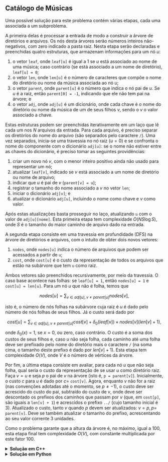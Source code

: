 ## Catálogo de Músicas

Uma possível solução para este problema contém várias etapas, cada uma associada a um subproblema.

A primeira delas é processar a entrada de modo a construir a árvore de diretórios e arquivos. Os nós desta árvores serão números inteiros não-negativos, com zero indicado a pasta raiz. Nesta etapa serão declaradas e preenchidas quatro estruturas, que armazenam informações para um nó $u$:

1. o vetor `leaf`, onde `leaf[u]` é igual a 1 se $u$ está associado ao nome de uma música; caso contrário (se está associado a um nome de diretório), `leaf[u] = 0`;
2. o vetor `len`, onde `len[u]` é o número de caracteres que compõe o nome do diretório ou nome da música associada ao nó $u$;
3. o vetor `parent`, onde `parent[u]` é o número que indica o nó pai de $u$. Se $u$ é a raiz, então `parent[0] = -1`, indicando que ele não tem pai na árvore; e
4. o vetor `adj`, onde `adj[u]` é um dicionário, onde cada chave é o nome do diretório ou nome da música de um de seus filhos $v$, sendo o $v$ o valor associado a chave.

Estas estruturas podem ser preenchidas iterativamente em um laço que lê cada um nos $N$ arquivos da entrada. Para cada arquivo, é preciso separar os diretórios do nome do arquivo (são separados pelo caractere `/`). Uma vez separados, inicia-se uma travessia no nó raiz ($u = 0$) e se confronta o nome do componente com o dicionário `adj[u]`: se o nome não estiver entre as chaves do dicionário, é preciso tomar as seguintes providências:

1. criar um novo nó $v$, com o menor inteiro positivo ainda não usado para representar um nó;
1. atualizar `leaf[v]`, indicado se $v$ está associado a um nome de diretório ou nome de arquivo;
1. indicar que $u$ é pai de $v$ (`parent[v] = u`);
1. registrar o tamanho do nome associado a $v$ no vetor `len`;
1. iniciar o dicionário `adj[v]`; e
1. atualizar o dicionário `adj[u]`, incluindo o nome como chave e $v$ como valor.

Após estas atualizações basta prosseguir no laço, atualizando `u` com o valor de `adj[u][nome]`. Esta primeira etapa tem complexidade $O(NS\log S)$, onde $S$ é o tamanho do maior caminho de arquivo dado na entrada.

A segunda etapa consiste em uma travessia em profundidade (DFS) na árvore de diretórios e arquivos, com o intuito de obter dois novos vetores:

1. `nodes`, onde `nodes[u]` indica o número de arquivos que podem ser acessados a partir de `u`;
1. `cost`, onde `cost[u]` é o custo da representação de todos os arquivos que estão na subárvore que tem `u` como raiz.

Ambos vetores são preenchidos recursivamente, por meio da travessia. O caso base acontece nas folhas: se `leaf[u] = 1`, então `nodes[u] = 1` e `cost[u] = len[u]`. Para um nó $u$ que não é folha, temos que

$$
    nodes[u] = \sum_{v\in adj[u], v\neq parent[u]} nodes[v],
$$

isto é, o número de nós folhas na subárvore cuja raiz é $u$ é dado pelo número de nós folhas de seus filhos. Já o custo será dado por

$$
    cost[u] = \sum_{v\in adj[u], v\neq parent[u]} cost[v] + \delta_0(leaf[v])\times nodes[v](len[v] + 1),
$$

onde $\delta_0(x) = 1$, se $x = 0$, ou zero, caso contrário. O custo é a soma dos custos de seus filhos e, caso $u$ não seja folha, cada caminho até uma folha deve ser prefixado pelo nome do diretório mais o caractere `/` (na soma cima, o tamanho deste prefixo é dado por $len[v] + 1$). Esta etapa tem complexidade $O(V)$, onde $V$ é o número de vértices  da árvore.

Por fim, a última etapa consiste em avaliar, para cada nó $u$ que não seja folha, qual seria o custo da representação de se usar $u$ como diretório raiz. Faça $v = u$ e seja $p$ o pai de $v$ na árvore (isto é, `p = parent[v]`). Inicialmente, o custo $c$ para $u$ é dado por $c =$ `cost[v]`. Agora, enquanto $v$ não for a raiz (nas convenções adotadas até o momento, se $p\neq -1$), o custo deve ser acrescido do custo do pai, subtraído do custo de $v$, onde deve ser descontado os prefixos dos caminhos que passam por $v$ (que, em `cost[p]`, são iguais a `len[v] + 1`) e acrescidos o prefixo `../` (cujo tamanho inicial é 3). Atualizado o custo, tanto $v$ quando $p$ devem ser atualizados: $v = p, p =$ `parent[v]`. Deve se também atualizar o tamanho do prefixo, acrescentando ao seu valor corrente 3 unidades. 

Como o problema garante que a altura da árvore é, no máximo, igual a 100, esta etapa final tem complexidade $O(V)$, com constante multiplicada por este fator 100.

<details>
    <summary><b>Solução em C++</b></summary>

```cpp
#include <bits/stdc++.h>

using namespace std;

void nodes_and_cost(int u, int p, vector<int>& nodes, vector<int>& cost, const vector<map<string, int>>& adj, const vector<int>& leaf, const vector<int>& len)
{
    if (leaf[u])
    {
        nodes[u] = 1;
        cost[u] = len[u];
        return;
    }

    nodes[u] = 0;
    cost[u] = 0;

    for (auto [_, v] : adj[u])
    {
        if (v == p)
            continue;

        nodes_and_cost(v, u, nodes, cost, adj, leaf, len);
        nodes[u] += nodes[v];
        cost[u] += cost[v] + (leaf[v] ? 0 : nodes[v]*(len[v] + 1));
    }
}

auto solve(const vector<map<string, int>>& adj, const vector<int>& leaf, const vector<int>& len, const vector<int>& parent)
{
    int M = (int) adj.size();
    vector<int> nodes(M), cost(M);

    nodes_and_cost(0, -1, nodes, cost, adj, leaf, len);

    int ans = cost[0];

    for (int u = 1; u < M; ++u)
    {
        if (leaf[u])
            continue;

        auto total = cost[u], v = u, p = parent[v], prefix = 3;

        while (p != -1)
        {
            auto c = cost[p] - cost[v] - (len[v] + 1)*nodes[v];
            c += (nodes[p] - nodes[v])*prefix;

            total += c;
            prefix += 3;
            v = p;
            p = parent[v];
        }

        ans = min(ans, total);
    }

    return ans;
}

int main()
{
    ios::sync_with_stdio(false);

    int N;
    cin >> N;

    vector<map<string, int>> adj(1);
    vector<int> leaf { 0 }, parent { -1 }, len { 0 };
    int next = 1;

    while (N--)
    {
        string filename;
        cin >> filename;

        istringstream iss(filename);
        string s;

        int u = 0, last = 0;

        while (getline(iss, s, '/'))
        {
            if (adj[u].count(s) == 0)
            {
                leaf.emplace_back(0);
                parent.emplace_back(u);
                len.emplace_back(s.size());
                adj.push_back({ });
                last = next;
                adj[u][s] = next++;
            } 

            u = adj[u][s];
        }

        leaf[last] = 1;
    }

    cout << solve(adj, leaf, len, parent) << '\n';

    return 0;
}
```
</details>


<details>
    <summary><b>Solução em Python</b></summary>

```python
import sys

def nodes_and_cost(u, p, nodes, cost, adj, leaf, size, parent):
    if leaf[u]:
        nodes[u] = 1
        cost[u] = size[u]
        return

    nodes[u] = 0
    cost[u] = 0

    for v in adj[u].values():
        if v == p:
            continue

        nodes_and_cost(v, u, nodes, cost, adj, leaf, size, parent)
        nodes[u] += nodes[v]
        cost[u] += cost[v];

        if not leaf[v]:
            cost[u] += nodes[v]*(size[v] + 1)

def solve(adj, leaf, size, parent):
    M = len(adj)
    cost = [0]*M
    nodes = [0]*M

    nodes_and_cost(0, -1, nodes, cost, adj, leaf, size, parent)

    ans = cost[0]

    for u in range(1, M):
        if leaf[u]:
            continue

        total = cost[u]
        v = u
        p = parent[v]
        prefix = 3;

        while p != -1:
            c = cost[p] - cost[v] - (size[v] + 1)*nodes[v]
            c += (nodes[p] - nodes[v])*prefix

            total += c
            prefix += 3
            v = p
            p = parent[v]

        ans = min(ans, total)

    return ans


if __name__ == '__main__':

    N = int(input())
    nxt = 1

    parent = [-1]
    leaf = [0]
    size = [0]
    adj = [{}]

    for _ in range(N):
        tokens = input().strip().split('/')
        u = 0
        last = 0

        for token in tokens:
            if token not in adj[u]:
                leaf.append(0);
                parent.append(u);
                size.append(len(token))
                adj.append({ });
                adj[u][token] = nxt;
                last = nxt;
                nxt += 1

            u = adj[u][token]

        leaf[last] = 1

    print(solve(adj, leaf, size, parent))
```
</details>

